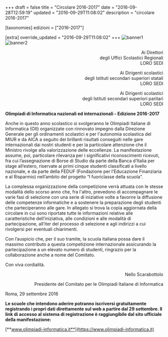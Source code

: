 +++
draft = false
title = "Circolare 2016-2017"
date = "2016-09-28T12:59:19"
updated = "2016-09-29T11:08:02"
description = "circolare 2016-2017"

[taxonomies]
edizioni = ["2016-2017"]

[extra]
override_updated = "2016-09-29T11:08:02"
+++
![banner1](/images/uploads/banner1.jpg)
![banner2](/images/uploads/banner2.jpg)

<div style="text-align: right;">

Ai Direttori<br/>degli Uffici Scolastici Regionali<br/>LORO SEDI

</div>

<div style="text-align: right;">

Ai Dirigenti scolastici<br/>degli Istituti secondari superiori statali<br/>LORO SEDI

</div>

<div style="text-align: right;">

Ai Dirigenti scolastici<br/>degli Istituti secondari superiori paritari<br/>LORO SEDI

</div>

**Olimpiadi di Informatica nazionali ed internazionali - Edizione 2016-2017**

Anche in questo anno scolastico si svolgeranno le Olimpiadi Italiane di Informatica (OII) organizzate con rinnovato impegno dalla Direzione Generale per gli ordinamenti scolastici e per l'autonomia scolastica del MIUR e da AICA a seguito dei brillanti risultati conseguiti nelle gare internazionali dai nostri studenti e per la particolare attenzione che il Ministro rivolge alla valorizzazione delle eccellenze. La manifestazione assume, poi, particolare rilevanza per i significativi riconoscimenti ricevuti, fra cui l’assegnazione di Borse di Studio da parte della Banca d’Italia per stage all’estero, riservate ai primi cinque studenti classificati a livello nazionale, e da parte della FEDUF (Fondazione per l’Educazione Finanziaria e al Risparmio) nell’ambito del progetto “I fuoriclasse della scuola”.

La complessa organizzazione della competizione verrà attuata con le stesse modalità dello scorso anno che, fra l'altro, prevedono di accompagnare le varie fasi di selezione con una serie di iniziative volte a favorire la diffusione delle competenze informatiche e a sostenere la preparazione degli studenti che parteciperanno alle gare. In allegato si trova la copia aggiornata della circolare in cui sono riportate tutte le informazioni relative alle caratteristiche dell’iniziativa, alle condizioni e alle modalità di partecipazione, all’iter del processo di selezione e agli indirizzi a cui rivolgersi per eventuali chiarimenti.

Con l’auspicio che, per il suo tramite, la scuola italiana possa dare il massimo contributo a questa competizione internazionale assicurando la partecipazione a un elevato numero di studenti, ringrazio per la collaborazione anche a nome del Comitato.

Con viva cordialità.

<div style="text-align: right;">

Nello Scarabottolo

Presidente del Comitato per le Olimpiadi Italiane di Informatica

</div>

Roma, 29 settembre 2016

**Le scuole che intendono aderire potranno iscriversi gratuitamente registrando i propri dati direttamente sul web a partire dal 29 settembre. Il link di accesso al sistema di registrazione è raggiungibile dal sito ufficiale della manifestazione:**

[**www.olimpiadi-informatica.it**](https://www.olimpiadi-informatica.it)
